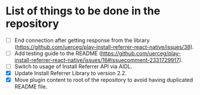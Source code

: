 # List of things to be done in the repository

- [ ] End connection after getting response from the library (https://github.com/uerceg/play-install-referrer-react-native/issues/38).
- [ ] Add testing guide to the README (https://github.com/uerceg/play-install-referrer-react-native/issues/16#issuecomment-2331729917).
- [ ] Switch to usage of Install Referrer API via AIDL.
- [x] Update Install Referrer Library to version 2.2.
- [x] Move plugin content to root of the repository to avoid having duplicated README file.
